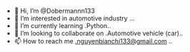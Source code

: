 - 👋 Hi, I’m @Dobermannn133
- 👀 I’m interested in automotive industry ...
- 🌱 I’m currently learning .Python..
- 💞️ I’m looking to collaborate on .Automotive vehicle (car)..
- 📫 How to reach me .nguyenbianchi133@gmail.com ..

<!---
Dobermannn133/Dobermannn133 is a ✨ special ✨ repository because its `README.md` (this file) appears on your GitHub profile.
You can click the Preview link to take a look at your changes.
--->
